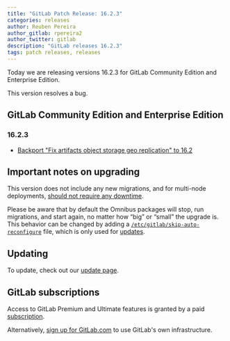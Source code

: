 ```yaml
---
title: "GitLab Patch Release: 16.2.3"
categories: releases
author: Reuben Pereira
author_gitlab: rpereira2
author_twitter: gitlab
description: "GitLab releases 16.2.3"
tags: patch releases, releases
---
```


<!-- For detailed instructions on how to complete this, please see https://gitlab.com/gitlab-org/release/docs/-/blob/master/general/patch/blog-post.md -->

Today we are releasing versions 16.2.3 for GitLab Community Edition and Enterprise Edition.

This version resolves a bug.

## GitLab Community Edition and Enterprise Edition

### 16.2.3

* [Backport "Fix artifacts object storage geo replication" to 16.2](https://gitlab.com/gitlab-org/gitlab/-/merge_requests/128290)

## Important notes on upgrading

This version does not include any new migrations, and for multi-node deployments, [should not require any downtime](https://docs.gitlab.com/ee/update/#upgrading-without-downtime).

Please be aware that by default the Omnibus packages will stop, run migrations,
and start again, no matter how “big” or “small” the upgrade is. This behavior
can be changed by adding a [`/etc/gitlab/skip-auto-reconfigure`](https://docs.gitlab.com/ee/update/zero_downtime.html) file,
which is only used for [updates](https://docs.gitlab.com/omnibus/update/README.html).

## Updating

To update, check out our [update page](/update/).

## GitLab subscriptions

Access to GitLab Premium and Ultimate features is granted by a paid [subscription](/pricing/).

Alternatively, [sign up for GitLab.com](https://gitlab.com/users/sign_in)
to use GitLab's own infrastructure.
